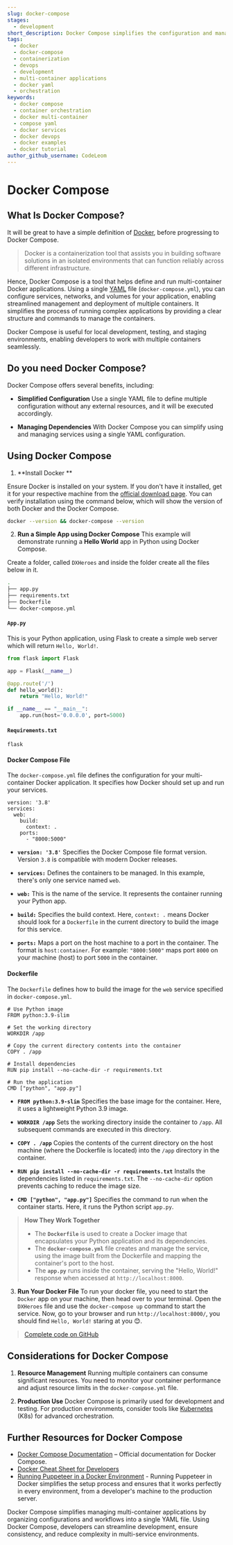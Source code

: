 ```yaml
---
slug: docker-compose
stages:
  - development
short_description: Docker Compose simplifies the configuration and management of multi-container Docker applications using a YAML file.
tags:
  - docker
  - docker-compose
  - containerization
  - devops
  - development
  - multi-container applications
  - docker yaml
  - orchestration
keywords:
  - docker compose
  - container orchestration
  - docker multi-container
  - compose yaml
  - docker services
  - docker devops
  - docker examples
  - docker tutorial
author_github_username: CodeLeom
---
```


# Docker Compose


## What Is Docker Compose?

It will be great to have a simple definition of [Docker](https://www.docker.com/get-started/), before progressing to Docker Compose.
> Docker is a containerization tool that assists you in building software solutions in an isolated environments that can function reliably across different infrastructure.

Hence, Docker Compose is a tool that helps define and run multi-container Docker applications. Using a single [YAML](https://yaml.org/) file (`docker-compose.yml`), you can configure services, networks, and volumes for your application, enabling streamlined management and deployment of multiple containers. It simplifies the process of running complex applications by providing a clear structure and commands to manage the containers.

Docker Compose is useful for local development, testing, and staging environments, enabling developers to work with multiple containers seamlessly.

## Do you need Docker Compose?

  


Docker Compose offers several benefits, including:

-  **Simplified Configuration** 
Use a single YAML file to define multiple configuration without any external resources, and it will be executed accordingly.

-  **Managing Dependencies**
With Docker Compose you can simplify using and managing services using a single YAML configuration.
  

## Using Docker Compose

1. **Install Docker **

Ensure Docker is installed on your system. If you don't have it installed, get it for your respective machine from the [official download page](https://docs.docker.com/get-started/get-docker/). You can verify installation using the command below, which will show the version of both Docker and the Docker Compose.

```bash
docker --version && docker-compose --version
```

2.  **Run a Simple App using Docker Compose**
This example will demonstrate running a **Hello World** app in Python using Docker Compose.

Create a folder, called `DXHeroes` and inside the folder create all the files below in it.

```bash
.
├── app.py
├── requirements.txt
├── Dockerfile
└── docker-compose.yml
```

#### `App.py` 

This is your Python application, using Flask to create a simple web server which will return `Hello, World!`.

```python
from flask import Flask

app = Flask(__name__)

@app.route('/')
def hello_world():
    return "Hello, World!"

if __name__ == "__main__":
    app.run(host='0.0.0.0', port=5000)
```

#### `Requirements.txt`

```plaintext
flask
```

#### Docker Compose File
The `docker-compose.yml` file defines the configuration for your multi-container Docker application. It specifies how Docker should set up and run your services.

```docker
version: '3.8'
services:
  web:
    build:
      context: .
    ports:
      - "8000:5000"
```

-   **`version: '3.8'`**
Specifies the Docker Compose file format version. Version `3.8` is compatible with modern Docker releases.
    
-   **`services:`**
Defines the containers to be managed. In this example, there's only one service named `web`.
    
-   **`web:`**
This is the name of the service. It represents the container running your Python app.
    
-   **`build:`**
Specifies the build context. Here, `context: .` means Docker should look for a `Dockerfile` in the current directory to build the image for this service.
    
-   **`ports:`**
Maps a port on the host machine to a port in the container. The format is `host:container`. 
For example: `"8000:5000"` maps port `8000` on your machine (host) to port `5000` in the container.

#### Dockerfile

The `Dockerfile` defines how to build the image for the `web` service specified in `docker-compose.yml`.

```docker
# Use Python image
FROM python:3.9-slim

# Set the working directory
WORKDIR /app

# Copy the current directory contents into the container
COPY . /app

# Install dependencies
RUN pip install --no-cache-dir -r requirements.txt

# Run the application
CMD ["python", "app.py"]
```

-   **`FROM python:3.9-slim`**
Specifies the base image for the container. Here, it uses a lightweight Python 3.9 image.
    
-   **`WORKDIR /app`**
Sets the working directory inside the container to `/app`. All subsequent commands are executed in this directory.
    
-   **`COPY . /app`**
Copies the contents of the current directory on the host machine (where the Dockerfile is located) into the `/app` directory in the container.
    
-   **`RUN pip install --no-cache-dir -r requirements.txt`**
Installs the dependencies listed in `requirements.txt`. The `--no-cache-dir` option prevents caching to reduce the image size.
    
-   **`CMD ["python", "app.py"]`**
Specifies the command to run when the container starts. Here, it runs the Python script `app.py`.

> **How They Work Together**
> - The **`Dockerfile`** is used to create a Docker image that encapsulates your Python application and its dependencies.
> - The **`docker-compose.yml`** file creates and manage the service, using the image built from the Dockerfile and mapping the container's port to the host.
> - The **`app.py`** runs inside the container, serving the "Hello, World!" response when accessed at `http://localhost:8000`.



3. **Run Your Docker File**
To run your docker file, you need to start the `Docker` app on your machine, then head over to your terminal. Open the `DXHeroes` file and use the `docker-compose up` command to start the service. Now, go to your browser and run `http://localhost:8000/`, you should find `Hello, World!` staring at you 😊.
    
> [Complete code on GitHub](https://github.com/CodeLeom/DXheroes)

## Considerations for Docker Compose

1.  **Resource Management**
Running multiple containers can consume significant resources. You need to monitor your container performance and adjust resource limits in the `docker-compose.yml` file.
    
2.  **Production Use**
Docker Compose is primarily used for development and testing. For production environments, consider tools like [Kubernetes](https://kubernetes.io/) (K8s) for advanced orchestration.
    
## Further Resources for Docker Compose

-   [Docker Compose Documentation](https://docs.docker.com/compose/) – Official documentation for Docker Compose.
-   [Docker Cheat Sheet for Developers](https://gist.github.com/CodeLeom/81c8c60678d9cf8d1ed4ec00e4a10374)
- [Running Puppeteer in a Docker Environment](https://blog.apify.com/puppeteer-docker/) - Running Puppeteer in Docker simplifies the setup process and ensures that it works perfectly in every environment, from a developer's machine to the production server.

Docker Compose simplifies managing multi-container applications by organizing configurations and workflows into a single YAML file. Using Docker Compose, developers can streamline development, ensure consistency, and reduce complexity in multi-service environments.